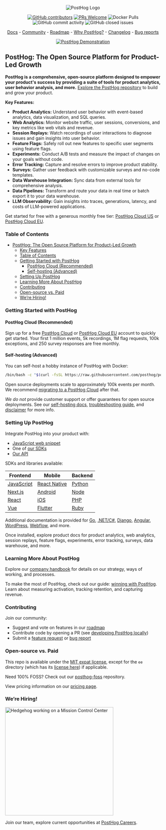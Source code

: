 <p align="center">
  <img alt="PostHog Logo" src="https://user-images.githubusercontent.com/65415371/205059737-c8a4f836-4889-4654-902e-f302b187b6a0.png">
</p>

<p align="center">
  <a href='https://posthog.com/contributors'><img alt="GitHub contributors" src="https://img.shields.io/github/contributors/posthog/posthog"/></a>
  <a href='http://makeapullrequest.com'><img alt='PRs Welcome' src='https://img.shields.io/badge/PRs-welcome-brightgreen.svg?style=shields'/></a>
  <img alt="Docker Pulls" src="https://img.shields.io/docker/pulls/posthog/posthog"/>
  <img alt="GitHub commit activity" src="https://img.shields.io/github/commit-activity/m/posthog/posthog"/>
  <img alt="GitHub closed issues" src="https://img.shields.io/github/issues-closed/posthog/posthog"/>
</p>

<p align="center">
  <a href="https://posthog.com/docs">Docs</a> - <a href="https://posthog.com/community">Community</a> - <a href="https://posthog.com/roadmap">Roadmap</a> - <a href="https://posthog.com/why">Why PostHog?</a> - <a href="https://posthog.com/changelog">Changelog</a> - <a href="https://github.com/PostHog/posthog/issues/new?assignees=&labels=bug&template=bug_report.md">Bug reports</a>
</p>

<p align="center">
  <a href="https://www.youtube.com/watch?v=2jQco8hEvTI">
    <img src="https://res.cloudinary.com/dmukukwp6/image/upload/demo_thumb_68d0d8d56d" alt="PostHog Demonstration">
  </a>
</p>

## PostHog: The Open Source Platform for Product-Led Growth

**PostHog is a comprehensive, open-source platform designed to empower your product's success by providing a suite of tools for product analytics, user behavior analysis, and more.** [Explore the PostHog repository](https://github.com/PostHog/posthog) to build and grow your product.

**Key Features:**

*   **Product Analytics:** Understand user behavior with event-based analytics, data visualization, and SQL queries.
*   **Web Analytics:** Monitor website traffic, user sessions, conversions, and key metrics like web vitals and revenue.
*   **Session Replays:** Watch recordings of user interactions to diagnose issues and gain insights into user behavior.
*   **Feature Flags:** Safely roll out new features to specific user segments using feature flags.
*   **Experiments:** Conduct A/B tests and measure the impact of changes on your goals without code.
*   **Error Tracking:** Capture and resolve errors to improve product stability.
*   **Surveys:** Gather user feedback with customizable surveys and no-code templates.
*   **Data Warehouse Integration:** Sync data from external tools for comprehensive analysis.
*   **Data Pipelines:** Transform and route your data in real time or batch export it to your data warehouse.
*   **LLM Observability:** Gain insights into traces, generations, latency, and costs of LLM-powered applications.

Get started for free with a generous monthly free tier: [PostHog Cloud US](https://us.posthog.com/signup) or [PostHog Cloud EU](https://eu.posthog.com/signup).

### Table of Contents

-   [PostHog: The Open Source Platform for Product-Led Growth](#posthog-the-open-source-platform-for-product-led-growth)
    -   [Key Features](#key-features)
    -   [Table of Contents](#table-of-contents)
    -   [Getting Started with PostHog](#getting-started-with-posthog)
        -   [PostHog Cloud (Recommended)](#posthog-cloud-recommended)
        -   [Self-hosting (Advanced)](#self-hosting-the-open-source-hobby-deploy-advanced)
    -   [Setting Up PostHog](#setting-up-posthog)
    -   [Learning More About PostHog](#learning-more-about-posthog)
    -   [Contributing](#contributing)
    -   [Open-source vs. Paid](#open-source-vs-paid)
    -   [We’re Hiring!](#were-hiring)

### Getting Started with PostHog

#### PostHog Cloud (Recommended)

Sign up for a free [PostHog Cloud](https://us.posthog.com/signup) or [PostHog Cloud EU](https://eu.posthog.com/signup) account to quickly get started. Your first 1 million events, 5k recordings, 1M flag requests, 100k exceptions, and 250 survey responses are free monthly.

#### Self-hosting (Advanced)

You can self-host a hobby instance of PostHog with Docker:

```bash
/bin/bash -c "$(curl -fsSL https://raw.githubusercontent.com/posthog/posthog/HEAD/bin/deploy-hobby)"
```

Open source deployments scale to approximately 100k events per month. We recommend [migrating to a PostHog Cloud](https://posthog.com/docs/migrate/migrate-to-cloud) after that.

_We do not_ provide customer support or offer guarantees for open source deployments. See our [self-hosting docs](https://posthog.com/docs/self-host), [troubleshooting guide](https://posthog.com/docs/self-host/deploy/troubleshooting), and [disclaimer](https://posthog.com/docs/self-host/open-source/disclaimer) for more info.

### Setting Up PostHog

Integrate PostHog into your product with:

*   [JavaScript web snippet](https://posthog.com/docs/getting-started/install?tab=snippet)
*   One of [our SDKs](https://posthog.com/docs/getting-started/install?tab=sdks)
*   [Our API](https://posthog.com/docs/getting-started/install?tab=api)

SDKs and libraries available:

| Frontend                                              | Mobile                                                          | Backend                                             |
| ----------------------------------------------------- | --------------------------------------------------------------- | --------------------------------------------------- |
| [JavaScript](https://posthog.com/docs/libraries/js)   | [React Native](https://posthog.com/docs/libraries/react-native) | [Python](https://posthog.com/docs/libraries/python) |
| [Next.js](https://posthog.com/docs/libraries/next-js) | [Android](https://posthog.com/docs/libraries/android)           | [Node](https://posthog.com/docs/libraries/node)     |
| [React](https://posthog.com/docs/libraries/react)     | [iOS](https://posthog.com/docs/libraries/ios)                   | [PHP](https://posthog.com/docs/libraries/php)       |
| [Vue](https://posthog.com/docs/libraries/vue-js)      | [Flutter](https://posthog.com/docs/libraries/flutter)           | [Ruby](https://posthog.com/docs/libraries/ruby)     |

Additional documentation is provided for [Go](https://posthog.com/docs/libraries/go), [.NET/C#](https://posthog.com/docs/libraries/dotnet), [Django](https://posthog.com/docs/libraries/django), [Angular](https://posthog.com/docs/libraries/angular), [WordPress](https://posthog.com/docs/libraries/wordpress), [Webflow](https://posthog.com/docs/libraries/webflow), and more.

Once installed, explore product docs for product analytics, web analytics, session replays, feature flags, experiments, error tracking, surveys, data warehouse, and more.

### Learning More About PostHog

Explore our [company handbook](https://posthog.com/handbook) for details on our strategy, ways of working, and processes.

To make the most of PostHog, check out our guide: [winning with PostHog](https://posthog.com/docs/new-to-posthog/getting-hogpilled). Learn about measuring activation, tracking retention, and capturing revenue.

### Contributing

Join our community:

-   Suggest and vote on features in our [roadmap](https://posthog.com/roadmap)
-   Contribute code by opening a PR (see [developing PostHog locally](https://posthog.com/handbook/engineering/developing-locally))
-   Submit a [feature request](https://github.com/PostHog/posthog/issues/new?assignees=&labels=enhancement%2C+feature&template=feature_request.md) or [bug report](https://github.com/PostHog/posthog/issues/new?assignees=&labels=bug&template=bug_report.md)

### Open-source vs. Paid

This repo is available under the [MIT expat license](https://github.com/PostHog/posthog/blob/master/LICENSE), except for the `ee` directory (which has its [license here](https://github.com/PostHog/posthog/blob/master/ee/LICENSE)) if applicable.

Need 100% FOSS? Check out our [posthog-foss](https://github.com/PostHog/posthog-foss) repository.

View pricing information on our [pricing page](https://posthog.com/pricing).

### We’re Hiring!

<img src="https://res.cloudinary.com/dmukukwp6/image/upload/v1/posthog.com/src/components/Home/images/mission-control-hog" alt="Hedgehog working on a Mission Control Center" width="350px"/>

Join our team, explore current opportunities at [PostHog Careers](https://posthog.com/careers).